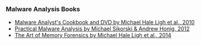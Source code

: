  ### Malware Analysis Books

* [Malware Analyst's Cookbook and DVD by Michael Hale Ligh et al., 2010](http://www.wiley.com/WileyCDA/WileyTitle/productCd-0470613033.html)
* [Practical Malware Analysis by Michael Sikorski & Andrew Honig, 2012](https://nostarch.com/malware)
* [The Art of Memory Forensics by Michael Hale Ligh et al., 2014](http://www.wiley.com/WileyCDA/WileyTitle/productCd-1118825098.html)
